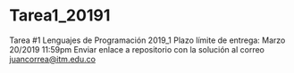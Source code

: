 # Tarea1_20191
Tarea #1 Lenguajes de Programación 2019_1
Plazo límite de entrega: Marzo 20/2019 11:59pm
Enviar enlace a repositorio con la solución al correo juancorrea@itm.edu.co
